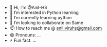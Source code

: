 - 👋 Hi, I’m @Anil-HS
- 👀 I’m interested in Python learning
- 🌱 I’m currently learning python
- 💞️ I’m looking to collaborate on Same
- 📫 How to reach me @ anil.viruhs@gmail.com
- 😄 Pronouns: ...
- ⚡ Fun fact: ...

<!---
Anil-HS/Anil-HS is a ✨ special ✨ repository because its `README.md` (this file) appears on your GitHub profile.
You can click the Preview link to take a look at your changes.
--->
